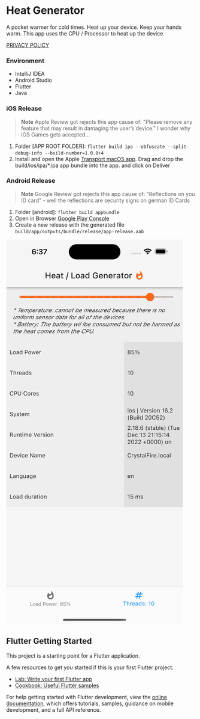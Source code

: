 # Heat Generator

A pocket warmer for cold times.
Heat up your device.
Keep your hands warm.
This app uses the CPU / Processor to heat up the device.

[PRIVACY POLICY](PROVACY_POLICY.md)

### Environment

* IntelliJ IDEA
* Android Studio
* Flutter
* Java

### iOS Release

> **Note**
> Apple Review got rejects this app cause of: "Please remove any feature that may result in damaging the user’s
> device." I wonder why iOS Games gets accepted...

1) Folder \[APP ROOT FOLDER\]: `flutter build ipa --obfuscate --split-debug-info --build-number=1.0.0+4`
2) Install and open the Apple [Transport macOS app](https://apps.apple.com/us/app/transporter/id1450874784). Drag and
   drop the build/ios/ipa/*.ipa app bundle into the app. and click on Deliver`

### Android Release

> **Note**
> Google Review got rejects this app cause of: "Reflections on you ID card" - well the reflections are security signs on
> german ID Cards

1) Folder \[android\]: `flutter build appbundle`
2) Open in Browser [Google Play Console](https://play.google.com/console)
3) Create a new release with the generated file `build/app/outputs/bundle/release/app-release.aab`

![iphone screenshot](assets/iphone_screenshot.png "Screenshot iphone")

## Flutter Getting Started

This project is a starting point for a Flutter application.

A few resources to get you started if this is your first Flutter project:

- [Lab: Write your first Flutter app](https://docs.flutter.dev/get-started/codelab)
- [Cookbook: Useful Flutter samples](https://docs.flutter.dev/cookbook)

For help getting started with Flutter development, view the
[online documentation](https://docs.flutter.dev/), which offers tutorials,
samples, guidance on mobile development, and a full API reference.
